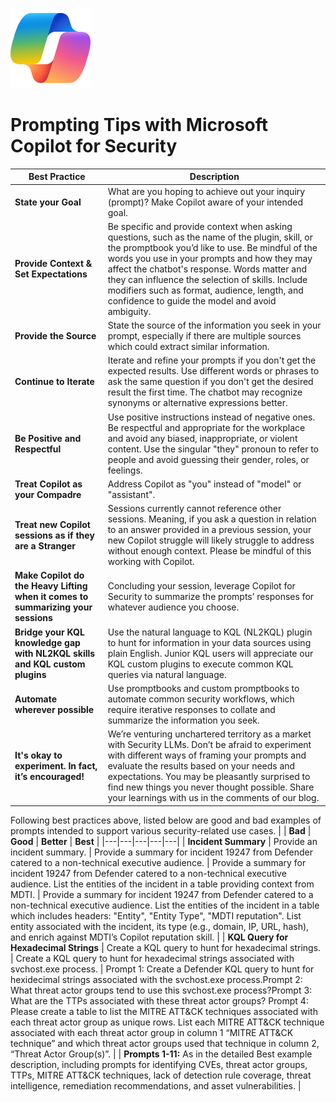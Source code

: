 ![Security CoPilot Logo](https://github.com/Azure/Copilot-For-Security/blob/main/Images/ic_fluent_copilot_64_64%402x.png)

# Prompting Tips with  Microsoft Copilot for Security 

| Best Practice                                         | Description                                                                                                                                                                                                                                                                                                         |
|-------------------------------------------------------|---------------------------------------------------------------------------------------------------------------------------------------------------------------------------------------------------------------------------------------------------------------------------------------------------------------------|
| **State your Goal**                                   | What are you hoping to achieve out your inquiry (prompt)? Make Copilot aware of your intended goal.                                                                                                                                                                                                                 |
| **Provide Context & Set Expectations**                | Be specific and provide context when asking questions, such as the name of the plugin, skill, or the promptbook you’d like to use. Be mindful of the words you use in your prompts and how they may affect the chatbot's response. Words matter and they can influence the selection of skills. Include modifiers such as format, audience, length, and confidence to guide the model and avoid ambiguity. |
| **Provide the Source**                                | State the source of the information you seek in your prompt, especially if there are multiple sources which could extract similar information.                                                                                                                                                                      |
| **Continue to Iterate**                               | Iterate and refine your prompts if you don't get the expected results. Use different words or phrases to ask the same question if you don't get the desired result the first time. The chatbot may recognize synonyms or alternative expressions better.                                                            |
| **Be Positive and Respectful**                        | Use positive instructions instead of negative ones. Be respectful and appropriate for the workplace and avoid any biased, inappropriate, or violent content. Use the singular "they" pronoun to refer to people and avoid guessing their gender, roles, or feelings.                                                 |
| **Treat Copilot as your Compadre**                    | Address Copilot as "you" instead of "model" or "assistant".                                                                                                                                                                                                                                                         |
| **Treat new Copilot sessions as if they are a Stranger** | Sessions currently cannot reference other sessions. Meaning, if you ask a question in relation to an answer provided in a previous session, your new Copilot struggle will likely struggle to address without enough context. Please be mindful of this working with Copilot.                                       |
| **Make Copilot do the Heavy Lifting when it comes to summarizing your sessions** | Concluding your session, leverage Copilot for Security to summarize the prompts’ responses for whatever audience you choose.                                                                                                                                                                                        |
| **Bridge your KQL knowledge gap with NL2KQL skills and KQL custom plugins**     | Use the natural language to KQL (NL2KQL) plugin to hunt for information in your data sources using plain English. Junior KQL users will appreciate our KQL custom plugins to execute common KQL queries via natural language.                                                                                        |
| **Automate wherever possible**                        | Use promptbooks and custom promptbooks to automate common security workflows, which require iterative responses to collate and summarize the information you seek.                                                                                                                                                  |
| **It's okay to experiment. In fact, it’s encouraged!** | We’re venturing unchartered territory as a market with Security LLMs. Don’t be afraid to experiment with different ways of framing your prompts and evaluate the results based on your needs and expectations. You may be pleasantly surprised to find new things you never thought possible. Share your learnings with us in the comments of our blog. |


Following best practices above, listed below are good and bad examples of prompts intended to support various security-related use cases. 
|  | **Bad** | **Good** | **Better** | **Best** |
|---|---|---|---|---|
| **Incident Summary** | Provide an incident summary. | Provide a summary for incident 19247 from Defender catered to a non-technical executive audience. | Provide a summary for incident 19247 from Defender catered to a non-technical executive audience. List the entities of the incident in a table providing context from MDTI. | Provide a summary for incident 19247 from Defender catered to a non-technical executive audience. List the entities of the incident in a table which includes headers: "Entity", "Entity Type", "MDTI reputation". List entity associated with the incident, its type (e.g., domain, IP, URL, hash), and enrich against MDTI’s Copilot reputation skill. |
| **KQL Query for Hexadecimal Strings** | Create a KQL query to hunt for hexadecimal strings. | Create a KQL query to hunt for hexadecimal strings associated with svchost.exe process. | Prompt 1: Create a Defender KQL query to hunt for hexidecimal strings associated with the svchost.exe process.Prompt 2: What threat actor groups tend to use this svchost.exe process?Prompt 3: What are the TTPs associated with these threat actor groups?
Prompt 4: Please create a table to list the MITRE ATT&CK techniques associated with each threat actor group as unique rows. List each MITRE ATT&CK technique associated with each threat actor group in column 1  “MITRE ATT&CK technique” and which threat actor groups used that technique in column 2, “Threat Actor Group(s)”. |
 | **Prompts 1-11:** As in the detailed Best example description, including prompts for identifying CVEs, threat actor groups, TTPs, MITRE ATT&CK techniques, lack of detection rule coverage, threat intelligence, remediation recommendations, and asset vulnerabilities. |
